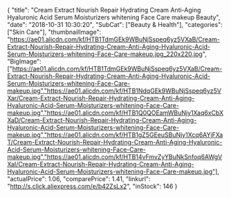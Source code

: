 {
	"title": "Cream Extract Nourish Repair Hydrating Cream Anti-Aging  Hyaluronic Acid Serum Moisturizers whitening Face Care makeup  Beauty",
	"date": "2018-10-31 10:30:20",
	"SubCat": ["Beauty & Health"],
	"categories": ["Skin Care"],
	"thumbnailImage": "https://ae01.alicdn.com/kf/HTB1TdmGEk9WBuNjSspeq6yz5VXaB/Cream-Extract-Nourish-Repair-Hydrating-Cream-Anti-Aging-Hyaluronic-Acid-Serum-Moisturizers-whitening-Face-Care-makeup.jpg_220x220.jpg",
	"BigImage": ["https://ae01.alicdn.com/kf/HTB1TdmGEk9WBuNjSspeq6yz5VXaB/Cream-Extract-Nourish-Repair-Hydrating-Cream-Anti-Aging-Hyaluronic-Acid-Serum-Moisturizers-whitening-Face-Care-makeup.jpg","https://ae01.alicdn.com/kf/HTB1NdqGEk9WBuNjSspeq6yz5VXar/Cream-Extract-Nourish-Repair-Hydrating-Cream-Anti-Aging-Hyaluronic-Acid-Serum-Moisturizers-whitening-Face-Care-makeup.jpg","https://ae01.alicdn.com/kf/HTB1Q0QOEamWBuNjy1Xaq6xCbXXaD/Cream-Extract-Nourish-Repair-Hydrating-Cream-Anti-Aging-Hyaluronic-Acid-Serum-Moisturizers-whitening-Face-Care-makeup.jpg","https://ae01.alicdn.com/kf/HTB1gZ5GEeuSBuNjy1Xcq6AYjFXaT/Cream-Extract-Nourish-Repair-Hydrating-Cream-Anti-Aging-Hyaluronic-Acid-Serum-Moisturizers-whitening-Face-Care-makeup.jpg","https://ae01.alicdn.com/kf/HTB14vFmvZyYBuNkSnfoq6AWgVXaI/Cream-Extract-Nourish-Repair-Hydrating-Cream-Anti-Aging-Hyaluronic-Acid-Serum-Moisturizers-whitening-Face-Care-makeup.jpg"],
	"actualPrice": 1.06,
	"comparePrice": 1.41,
	"linkurl": "http://s.click.aliexpress.com/e/b42ZsLx2",
	"inStock": 146
}
